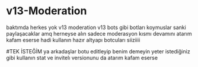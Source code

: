 # v13-Moderation
baktımda herkes yok v13 moderation v13 bots gibi botları koymuslar sanki paylaşacaklar amq herneyse alın sadece moderasyon kısmı devamını atarım kafam eserse hadi kullanın hazır altyapı botcuları siiziiii 

#TEK İSTEĞİM
ya arkadaşlar botu editleyip benim demeyin yeter istediğiniz gibi kullanın stat ve invitelı versionunu da atarım kafam eserse 
